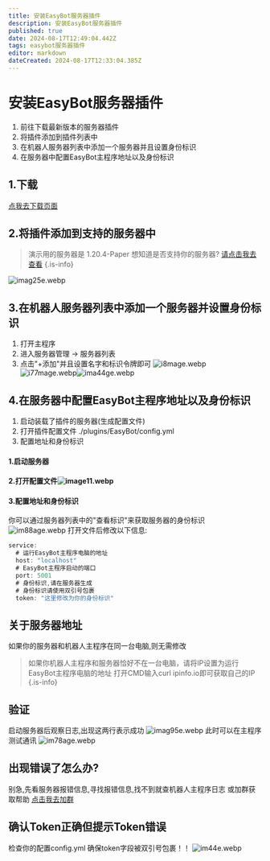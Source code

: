 ```yaml
---
title: 安装EasyBot服务器插件
description: 安装EasyBot服务器插件
published: true
date: 2024-08-17T12:49:04.442Z
tags: easybot服务器插件
editor: markdown
dateCreated: 2024-08-17T12:33:04.385Z
---
```


# 安装EasyBot服务器插件
1. 前往下载最新版本的服务器插件
2. 将插件添加到插件列表中
3. 在机器人服务器列表中添加一个服务器并且设置身份标识
4. 在服务器中配置EasyBot主程序地址以及身份标识
## 1.下载
[点我去下载页面](https://wiki.bioc.fun/zh/down)
## 2.将插件添加到支持的服务器中
> 演示用的服务器是 1.20.4-Paper
想知道是否支持你的服务器? [请点击我去查看](https://wiki.bioc.fun/zh/vies)
{.is-info}

![imag25e.webp](/imag25e.webp)
## 3.在机器人服务器列表中添加一个服务器并设置身份标识
1. 打开主程序
2. 进入服务器管理 -> 服务器列表
3. 点击"+添加"并且设置名字和标识令牌即可
![i8mage.webp](/i8mage.webp)![i77mage.webp](/i77mage.webp)![ima44ge.webp](/ima44ge.webp)

## 4.在服务器中配置EasyBot主程序地址以及身份标识
1. 启动装载了插件的服务器(生成配置文件)
2. 打开插件配置文件 ./plugins/EasyBot/config.yml
3. 配置地址和身份标识
#### 1.启动服务器
#### 2.打开配置文件![image11.webp](/image11.webp)
#### 3.配置地址和身份标识
你可以通过服务器列表中的"查看标识"来获取服务器的身份标识
![im88age.webp](/im88age.webp)
打开文件后修改以下信息:
```js
service:
  # 运行EasyBot主程序电脑的地址
  host: "localhost"
  # EasyBot主程序启动的端口
  port: 5001
  # 身份标识,请在服务器生成
  # 身份标识请使用双引号包裹
  token: "这里修改为你的身份标识"
```
## 关于服务器地址
如果你的服务器和机器人主程序在同一台电脑,则无需修改
> 如果你机器人主程序和服务器恰好不在一台电脑，请将IP设置为运行EasyBot主程序电脑的地址
打开CMD输入curl ipinfo.io即可获取自己的IP
{.is-info}
## 验证
启动服务器后观察日志,出现这两行表示成功
![imag95e.webp](/imag95e.webp)
此时可以在主程序测试通讯
![im78age.webp](/im78age.webp)

## 出现错误了怎么办?
别急,先看服务器报错信息,寻找报错信息,找不到就查机器人主程序日志
或加群获取帮助 [点击我去加群](https://qm.qq.com/q/4S1SohXFss)

## 确认Token正确但提示Token错误
检查你的配置config.yml 确保token字段被双引号包裹！！
![im44e.webp](/im44e.webp)

